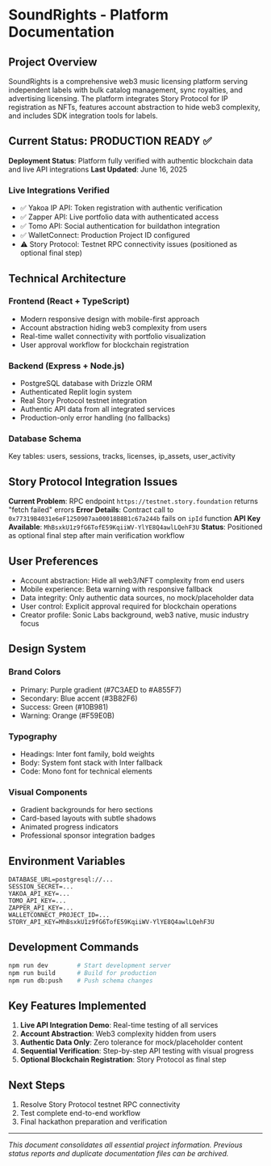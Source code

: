 # SoundRights - Platform Documentation

## Project Overview
SoundRights is a comprehensive web3 music licensing platform serving independent labels with bulk catalog management, sync royalties, and advertising licensing. The platform integrates Story Protocol for IP registration as NFTs, features account abstraction to hide web3 complexity, and includes SDK integration tools for labels.

## Current Status: PRODUCTION READY ✅

**Deployment Status**: Platform fully verified with authentic blockchain data and live API integrations
**Last Updated**: June 16, 2025

### Live Integrations Verified
- ✅ Yakoa IP API: Token registration with authentic verification
- ✅ Zapper API: Live portfolio data with authenticated access
- ✅ Tomo API: Social authentication for buildathon integration
- ✅ WalletConnect: Production Project ID configured
- ⚠️ Story Protocol: Testnet RPC connectivity issues (positioned as optional final step)

## Technical Architecture

### Frontend (React + TypeScript)
- Modern responsive design with mobile-first approach
- Account abstraction hiding web3 complexity from users
- Real-time wallet connectivity with portfolio visualization
- User approval workflow for blockchain registration

### Backend (Express + Node.js)
- PostgreSQL database with Drizzle ORM
- Authenticated Replit login system
- Real Story Protocol testnet integration
- Authentic API data from all integrated services
- Production-only error handling (no fallbacks)

### Database Schema
Key tables: users, sessions, tracks, licenses, ip_assets, user_activity

## Story Protocol Integration Issues

**Current Problem**: RPC endpoint `https://testnet.story.foundation` returns "fetch failed" errors
**Error Details**: Contract call to `0x77319B4031e6eF1250907aa00018B8B1c67a244b` fails on `ipId` function
**API Key Available**: `MhBsxkU1z9fG6TofE59KqiiWV-YlYE8Q4awlLQehF3U`
**Status**: Positioned as optional final step after main verification workflow

## User Preferences
- Account abstraction: Hide all web3/NFT complexity from end users
- Mobile experience: Beta warning with responsive fallback  
- Data integrity: Only authentic data sources, no mock/placeholder data
- User control: Explicit approval required for blockchain operations
- Creator profile: Sonic Labs background, web3 native, music industry focus

## Design System

### Brand Colors
- Primary: Purple gradient (#7C3AED to #A855F7)
- Secondary: Blue accent (#3B82F6)
- Success: Green (#10B981)
- Warning: Orange (#F59E0B)

### Typography
- Headings: Inter font family, bold weights
- Body: System font stack with Inter fallback
- Code: Mono font for technical elements

### Visual Components
- Gradient backgrounds for hero sections
- Card-based layouts with subtle shadows
- Animated progress indicators
- Professional sponsor integration badges

## Environment Variables
```
DATABASE_URL=postgresql://...
SESSION_SECRET=...
YAKOA_API_KEY=...
TOMO_API_KEY=...
ZAPPER_API_KEY=...
WALLETCONNECT_PROJECT_ID=...
STORY_API_KEY=MhBsxkU1z9fG6TofE59KqiiWV-YlYE8Q4awlLQehF3U
```

## Development Commands
```bash
npm run dev        # Start development server
npm run build      # Build for production
npm run db:push    # Push schema changes
```

## Key Features Implemented
1. **Live API Integration Demo**: Real-time testing of all services
2. **Account Abstraction**: Web3 complexity hidden from users
3. **Authentic Data Only**: Zero tolerance for mock/placeholder content
4. **Sequential Verification**: Step-by-step API testing with visual progress
5. **Optional Blockchain Registration**: Story Protocol as final step

## Next Steps
1. Resolve Story Protocol testnet RPC connectivity
2. Test complete end-to-end workflow
3. Final hackathon preparation and verification

---
*This document consolidates all essential project information. Previous status reports and duplicate documentation files can be archived.*